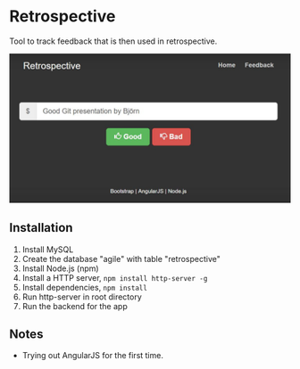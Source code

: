 # Retrospective
Tool to track feedback that is then used in retrospective.

![Screenshot](img/screenshot.jpg?raw=true "Screenshot")

## Installation
1. Install MySQL
2. Create the database "agile" with table "retrospective"
2. Install Node.js (npm)
3. Install a HTTP server, `npm install http-server -g`
4. Install dependencies, `npm install`
5. Run http-server in root directory
6. Run the backend for the app

## Notes
- Trying out AngularJS for the first time.
